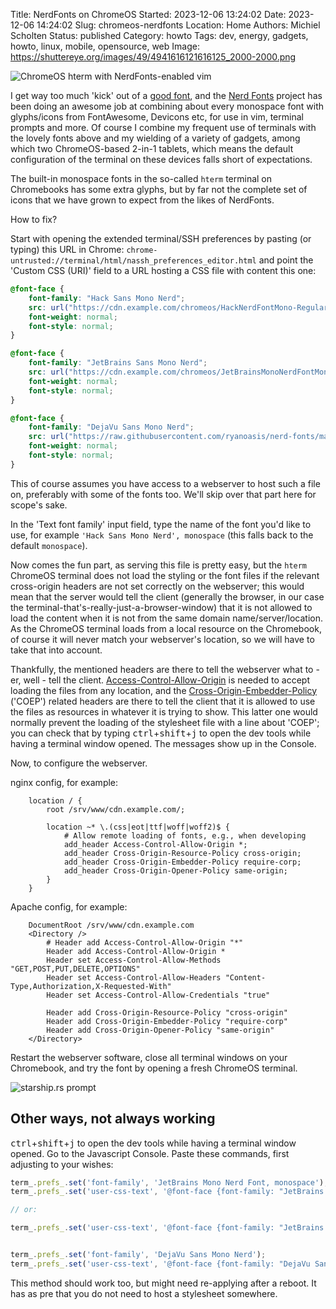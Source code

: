 Title: NerdFonts on ChromeOS
Started: 2023-12-06 13:24:02
Date: 2023-12-06 14:24:02
Slug: chromeos-nerdfonts
Location: Home
Authors: Michiel Scholten
Status: published
Category: howto
Tags: dev, energy, gadgets, howto, linux, mobile, opensource, web
Image: https://shuttereye.org/images/49/4941616121616125_2000-2000.png

![ChromeOS hterm with NerdFonts-enabled vim](https://shuttereye.org/images/49/4941616121616125_2000-2000.png)

I get way too much 'kick' out of a [good font]({filename}../posts/monaspaced.md), and the [Nerd Fonts](https://www.nerdfonts.com/) project has been doing an awesome job at combining about every monospace font with glyphs/icons from FontAwesome, Devicons etc, for use in vim, terminal prompts and more. Of course I combine my frequent use of terminals with the lovely fonts above and my wielding of a variety of gadgets, among which two ChromeOS-based 2-in-1 tablets, which means the default configuration of the terminal on these devices falls short of expectations.

The built-in monospace fonts in the so-called `hterm` terminal on Chromebooks has some extra glyphs, but by far not the complete set of icons that we have grown to expect from the likes of NerdFonts.

How to fix?

Start with opening the extended terminal/SSH preferences by pasting (or typing) this URL in Chrome: `chrome-untrusted://terminal/html/nassh_preferences_editor.html` and point the 'Custom CSS (URI)' field to a URL hosting a CSS file with content this one:

```css
@font-face {
    font-family: "Hack Sans Mono Nerd";
    src: url("https://cdn.example.com/chromeos/HackNerdFontMono-Regular.ttf");
    font-weight: normal;
    font-style: normal;
}

@font-face {
    font-family: "JetBrains Sans Mono Nerd";
    src: url("https://cdn.example.com/chromeos/JetBrainsMonoNerdFontMono-Regular.ttf");
    font-weight: normal;
    font-style: normal;
}

@font-face {
    font-family: "DejaVu Sans Mono Nerd";
    src: url("https://raw.githubusercontent.com/ryanoasis/nerd-fonts/master/patched-fonts/DejaVuSansMono/Regular/complete/DejaVu%20Sans%20Mono%20Nerd%20Font%20Complete%20Mono.ttf");
    font-weight: normal;
    font-style: normal;
}
```

This of course assumes you have access to a webserver to host such a file on, preferably with some of the fonts too. We'll skip over that part here for scope's sake.

In the 'Text font family' input field, type the name of the font you'd like to use, for example `'Hack Sans Mono Nerd', monospace` (this falls back to the default `monospace`).

Now comes the fun part, as serving this file is pretty easy, but the `hterm` ChromeOS terminal does not load the styling or the font files if the relevant cross-origin headers are not set correctly on the webserver; this would mean that the server would tell the client (generally the browser, in our case the terminal-that's-really-just-a-browser-window) that it is not allowed to load the content when it is not from the same domain name/server/location. As the ChromeOS terminal loads from a local resource on the Chromebook, of course it will never match your webserver's location, so we will have to take that into account.

Thankfully, the mentioned headers are there to tell the webserver what to - er, well - tell the client. [Access-Control-Allow-Origin](https://developer.mozilla.org/en-US/docs/Web/HTTP/Headers/Access-Control-Allow-Origin) is needed to accept loading the files from any location, and the [Cross-Origin-Embedder-Policy](https://developer.mozilla.org/en-US/docs/Web/HTTP/Headers/Cross-Origin-Embedder-Policy) ('COEP') related headers are there to tell the client that it is allowed to use the files as resources in whatever it is trying to show. This latter one would normally prevent the loading of the stylesheet file with a line about 'COEP'; you can check that by typing <kbd>ctrl</kbd>+<kbd>shift</kbd>+<kbd>j</kbd> to open the dev tools while having a terminal window opened. The messages show up in the Console.

Now, to configure the webserver.

nginx config, for example:

```
    location / {
        root /srv/www/cdn.example.com/;

        location ~* \.(css|eot|ttf|woff|woff2)$ {
            # Allow remote loading of fonts, e.g., when developing
            add_header Access-Control-Allow-Origin *;
            add_header Cross-Origin-Resource-Policy cross-origin;
            add_header Cross-Origin-Embedder-Policy require-corp;
            add_header Cross-Origin-Opener-Policy same-origin;
        }
    }
```

Apache config, for example:

```
    DocumentRoot /srv/www/cdn.example.com
    <Directory />
        # Header add Access-Control-Allow-Origin "*"
        Header add Access-Control-Allow-Origin *
        Header set Access-Control-Allow-Methods "GET,POST,PUT,DELETE,OPTIONS"
        Header set Access-Control-Allow-Headers "Content-Type,Authorization,X-Requested-With"
        Header set Access-Control-Allow-Credentials "true"

        Header add Cross-Origin-Resource-Policy "cross-origin"
        Header add Cross-Origin-Embedder-Policy "require-corp"
        Header add Cross-Origin-Opener-Policy "same-origin"
    </Directory>
```

Restart the webserver software, close all terminal windows on your Chromebook, and try the font by opening a fresh ChromeOS terminal.


![starship.rs prompt](https://dammit.nl/images/content/20231206_chromeos_terminal_starship_prompt.png)


## Other ways, not always working

<kbd>ctrl</kbd>+<kbd>shift</kbd>+<kbd>j</kbd> to open the dev tools while having a terminal window opened. Go to the Javascript Console. Paste these commands, first adjusting to your wishes:

```javascript
term_.prefs_.set('font-family', 'JetBrains Mono Nerd Font, monospace');
term_.prefs_.set('user-css-text', '@font-face {font-family: "JetBrains Mono Nerd Font"; src: url("https://cdn.example.com/chromeos/JetBrainsMonoNerdFontMono-Regular.ttf)"); font-weight: normal; font-style: normal;} x-row {text-rendering: optimizeLegibility;font-variant-ligatures: normal;}')

// or:

term_.prefs_.set('user-css-text', '@font-face {font-family: "JetBrains Mono Nerd Font"; src: url("https://raw.githubusercontent.com/ryanoasis/nerd-fonts/master/patched-fonts/JetBrainsMono/Ligatures/Regular/JetBrainsMonoNerdFont-Regular.ttf)"); font-weight: normal; font-style: normal;} x-row {text-rendering: optimizeLegibility;font-variant-ligatures: normal;}')


term_.prefs_.set('font-family', 'DejaVu Sans Mono Nerd');
term_.prefs_.set('user-css-text', '@font-face {font-family: "DejaVu Sans Mono Nerd"; src: url("https://raw.githubusercontent.com/ryanoasis/nerd-fonts/master/patched-fonts/DejaVuSansMono/Regular/complete/DejaVu%20Sans%20Mono%20Nerd%20Font%20Complete%20Mono.ttf"); font-weight: normal; font-style: normal;}')
```

This method should work too, but might need re-applying after a reboot. It has as pre that you do not need to host a stylesheet somewhere.
